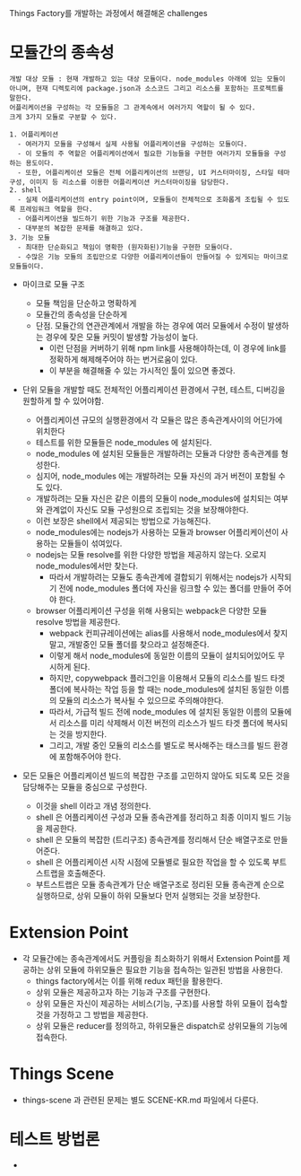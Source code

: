 Things Factory를 개발하는 과정에서 해결해온 challenges

# 모듈간의 종속성

```
개발 대상 모듈 : 현재 개발하고 있는 대상 모듈이다. node_modules 아래에 있는 모듈이 아니며, 현재 디렉토리에 package.json과 소스코드 그리고 리소스를 포함하는 프로젝트를 말한다.
어플리케이션을 구성하는 각 모듈들은 그 관계속에서 여러가지 역할이 될 수 있다.
크게 3가지 모듈로 구분할 수 있다.

1. 어플리케이션
  - 여러가지 모듈을 구성해서 실제 사용될 어플리케이션을 구성하는 모듈이다.
  - 이 모듈의 주 역할은 어플리케이션에서 필요한 기능들을 구현한 여러가지 모듈들을 구성하는 용도이다.
  - 또한, 어플리케이션 모듈은 전체 어플리케이션의 브랜딩, UI 커스터마이징, 스타일 테마 구성, 이미지 등 리소스를 이용한 어플리케이션 커스터마이징을 담당한다.
2. shell
  - 실제 어플리케이션의 entry point이며, 모듈들이 전체적으로 조화롭게 조립될 수 있도록 프레임워크 역할을 한다.
  - 어플리케이션을 빌드하기 위한 기능과 구조를 제공한다.
  - 대부분의 복잡한 문제를 해결하고 있다.
3. 기능 모듈
  - 최대한 단순화되고 책임이 명확한 (원자화된)기능을 구현한 모듈이다.
  - 수많은 기능 모듈의 조립만으로 다양한 어플리케이션들이 만들어질 수 있게되는 마이크로 모듈들이다.
```

- 마이크로 모듈 구조
  - 모듈 책임을 단순하고 명확하게
  - 모듈간의 종속성을 단순하게
  - 단점. 모듈간의 연관관계에서 개발을 하는 경우에 여러 모듈에서 수정이 발생하는 경우에 잦은 모듈 커밋이 발생할 가능성이 높다.
    - 이런 단점을 커버하기 위해 npm link를 사용해야하는데, 이 경우에 link를 정확하게 해제해주어야 하는 번거로움이 있다.
    - 이 부분을 해결해줄 수 있는 가시적인 툴이 있으면 좋겠다.
- 단위 모듈을 개발할 때도 전체적인 어플리케이션 환경에서 구현, 테스트, 디버깅을 원할하게 할 수 있어야함.

  - 어플리케이션 규모의 실행환경에서 각 모듈은 많은 종속관계사이의 어딘가에 위치한다
  - 테스트를 위한 모듈들은 node_modules 에 설치된다.
  - node_modules 에 설치된 모듈들은 개발하려는 모듈과 다양한 종속관계를 형성한다.
  - 심지어, node_modules 에는 개발하려는 모듈 자신의 과거 버전이 포함될 수도 있다.
  - 개발하려는 모듈 자신은 같은 이름의 모듈이 node_modules에 설치되는 여부와 관계없이 자신도 모듈 구성원으로 조립되는 것을 보장해야한다.
  - 이런 보장은 shell에서 제공되는 방법으로 가능해진다.
  - node_modules에는 nodejs가 사용하는 모듈과 browser 어플리케이션이 사용하는 모듈들이 섞여있다.
  - nodejs는 모듈 resolve를 위한 다양한 방법을 제공하지 않는다. 오로지 node_modules에서만 찾는다.
    - 따라서 개발하려는 모듈도 종속관계에 결합되기 위해서는 nodejs가 시작되기 전에 node_modules 폴더에 자신을 링크할 수 있는 폴더를 만들어 주어야 한다.
  - browser 어플리케이션 구성을 위해 사용되는 webpack은 다양한 모듈 resolve 방법을 제공한다.
    - webpack 컨피규레이션에는 alias를 사용해서 node_modules에서 찾지 말고, 개발중인 모듈 폴더를 찾으라고 설정해준다.
    - 이렇게 해서 node_modules에 동일한 이름의 모듈이 설치되어있어도 무시하게 된다.
    - 하지만, copywebpack 플러그인을 이용해서 모듈의 리소스를 빌드 타겟폴더에 복사하는 작업 등을 할 때는 node_modules에 설치된 동일한 이름의 모듈의 리소스가 복사될 수 있으므로 주의해야한다.
    - 따라서, 가급적 빌드 전에 node_modules 에 설치된 동일한 이름의 모듈에서 리소스를 미리 삭제해서 이전 버전의 리소스가 빌드 타겟 폴더에 복사되는 것을 방지한다.
    - 그리고, 개발 중인 모듈의 리소스를 별도로 복사해주는 태스크를 빌드 환경에 포함해주어야 한다.

- 모든 모듈은 어플리케이션 빌드의 복잡한 구조를 고민하지 않아도 되도록 모든 것을 담당해주는 모듈을 중심으로 구성한다.
  - 이것을 shell 이라고 개념 정의한다.
  - shell 은 어플리케이션 구성과 모듈 종속관계를 정리하고 최종 이미지 빌드 기능을 제공한다.
  - shell 은 모듈의 복잡한 (트리구조) 종속관계를 정리해서 단순 배열구조로 만들어준다.
  - shell 은 어플리케이션 시작 시점에 모듈별로 필요한 작업을 할 수 있도록 부트스트랩을 호출해준다.
  - 부트스트랩은 모듈 종속관계가 단순 배열구조로 정리된 모듈 종속관계 순으로 실행하므로, 상위 모듈이 하위 모듈보다 먼저 실행되는 것을 보장한다.

# Extension Point

- 각 모듈간에는 종속관계에서도 커플링을 최소화하기 위해서 Extension Point를 제공하는 상위 모듈에 하위모듈은 필요한 기능을 접속하는 일관된 방법을 사용한다.
  - things factory에서는 이를 위해 redux 패턴을 활용한다.
  - 상위 모듈은 제공하고자 하는 기능과 구조를 구현한다.
  - 상위 모듈은 자신이 제공하는 서비스(기능, 구조)를 사용할 하위 모듈이 접속할 것을 가정하고 그 방법을 제공한다.
  - 상위 모듈은 reducer를 정의하고, 하위모듈은 dispatch로 상위모듈의 기능에 접속한다.

# Things Scene

- things-scene 과 관련된 문제는 별도 SCENE-KR.md 파일에서 다룬다.

# 테스트 방법론

-

